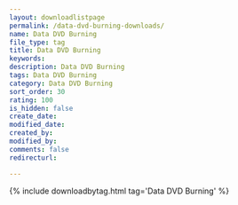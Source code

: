 ```yaml
---
layout: downloadlistpage
permalink: /data-dvd-burning-downloads/
name: Data DVD Burning
file_type: tag
title: Data DVD Burning
keywords:
description: Data DVD Burning
tags: Data DVD Burning
category: Data DVD Burning
sort_order: 30
rating: 100
is_hidden: false
create_date:
modified_date:
created_by:
modified_by:
comments: false
redirecturl:

---
```

 {% include downloadbytag.html tag='Data DVD Burning' %}
